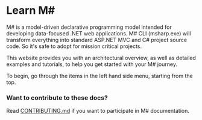 # Learn M#

M# is a model-driven declarative programming model intended for developing data-focused .NET web applications. M# CLI (msharp.exe) will transform everything into standard ASP.NET MVC and C# project source code. So it's safe to adopt for mission critical projects.

This website provides you with an architectural overview, as well as detailed examples and tutorials, to help you get started with your M# journey.

To begin, go through the items in the left hand side menu, starting from the top.



### Want to contribute to these docs?
Read [CONTRIBUTING.md](CONTRIBUTING.md) if you want to participate in M# documentation.
